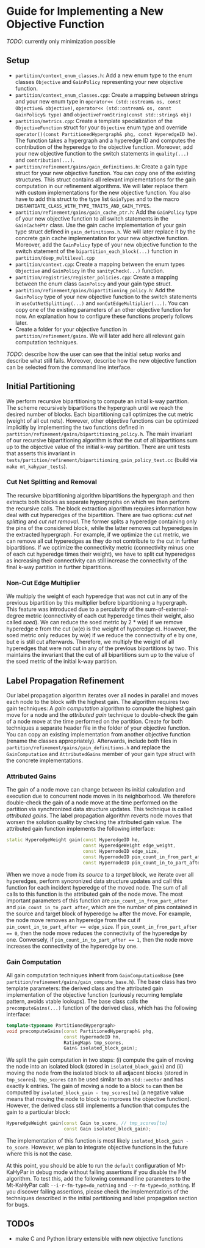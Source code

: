 # Guide for Implementing a New Objective Function

*TODO*: currently only minimization possible

## Setup

- ```partition/context_enum_classes.h```: Add a new enum type to the enum classes ```Objective``` and ```GainPolicy``` representing your new objective function.
- ```partition/context_enum_classes.cpp```: Create a mapping between strings and your new enum type in ```operator<< (std::ostream& os, const Objective& objective)```, ```operator<< (std::ostream& os, const GainPolicy& type)``` and ```objectiveFromString(const std::string& obj)```
- ```partition/metrics.cpp```: Create a template specialization of the ```ObjectiveFunction``` struct for your ```Objective``` enum type and override ```operator()(const PartitionedHypergraph& phg, const HyperedgeID he)```. The function takes a hypergraph and a hyperedge ID and computes the contribution of the hyperedge to the objective function. Moreover, add your new objective function to the switch statements in ```quality(...)``` and ```contribution(...)```.
- ```partition/refinement/gains/gain_definitions.h```: Create a gain type struct for your new objective function. You can copy one of the existing structures. This struct contains all relevant implementations for the gain computation in our refinement algorithms. We will later replace them with custom implementations for the new objective function. You also have to add this struct to the type list ```GainTypes``` and to the macro ```INSTANTIATE_CLASS_WITH_TYPE_TRAITS_AND_GAIN_TYPES```.
- ```partition/refinement/gains/gain_cache_ptr.h```: Add the ```GainPolicy``` type of your new objective function to all switch statements in the ```GainCachePtr``` class. Use the gain cache implementation of your gain type struct defined in ```gain_definitions.h```. We will later replace it by the concrete gain cache implementation for your new objective function. Moreover, add the ```GainPolicy``` type of your new objective function to the switch statement of the ```bipartition_each_block(...)``` function in ```partition/deep_multilevel.cpp```
- ```partition/context.cpp```: Create a mapping between the enum types ```Objective``` and ```GainPolicy``` in the ```sanityCheck(...)``` function.
- ```partition/registries/register_policies.cpp```: Create a mapping between the enum class ```GainPolicy``` and your gain type struct.
- ```partition/refinement/gains/bipartitioning_policy.h```: Add the ```GainPolicy``` type of your new objective function to the switch statements in ```useCutNetSplitting(...)``` and ```nonCutEdgeMultiplier(...)```. You can copy one of the existing parameters of an other objective function for now. An explanation how to configure these functions properly follows later.
- Create a folder for your objective function in ```partition/refinement/gains```. We will later add here all relevant gain computation techniques.

*TODO*: describe how the user can see that the initial setup works and describe what still fails. Moreover, describe how the new objective function can be selected from the command line interface.

## Initial Partitioning

We perform recursive bipartitioning to compute an initial k-way partition. The scheme recursively bipartitions the hypergraph until we reach the desired number of blocks. Each bipartitioning call optimizes the cut metric (weight of all cut nets). However, other objective functions can be optimized implicitly by implementing the two functions defined in ```partition/refinement/gains/bipartitioning_policy.h```. The main invariant of our recursive bipartitioning algorithm is that the cut of all bipartitions sum up to the objective value of the initial k-way partition. There are unit tests that asserts this invariant in ```tests/partition/refinement/bipartitioning_gain_policy_test.cc``` (build via ```make mt_kahypar_tests```).

### Cut Net Splitting and Removal

The recursive bipartitioning algorithm bipartitions the hypergraph and then extracts both blocks as separate hypergraphs on which we then perform the recursive calls. The block extraction algorithm requires information how deal with cut hyperedges of the bipartition. There are two options: *cut net splitting* and *cut net removal*. The former splits a hyperedge containing only the pins of the considered block, while the latter removes cut hyperedges in the extracted hypergraph. For example, if we optimize the cut metric, we can remove all cut hyperedges as they do not contribute to the cut in further bipartitions. If we optimize the connectivity metric (connectivity minus one of each cut hyperedge times their weight), we have to split cut hyperedges as increasing their connectivity can still increase the connectivity of the final k-way partition in further bipartitions.

### Non-Cut Edge Multiplier

We multiply the weight of each hyperedge that was not cut in any of the previous bipartition by this multiplier before bipartitioning a hypergraph. This feature was introduced due to a percularity of the sum-of-external-degree metric (connectivity of each cut hyperedge times their weight, also called *soed*). We can reduce the soed metric by 2 * w(e) if we remove hyperedge e from the cut (w(e) is the weight of hyperedge e). However, the soed metric only reduces by w(e) if we reduce the connectivity of e by one, but e is still cut afterwards. Therefore, we multiply the weight of all hyperedges that were not cut in any of the previous bipartitions by two. This maintains the invariant that the cut of all bipartitions sum up to the value of the soed metric of the initial k-way partition.

## Label Propagation Refinement

Our label propagation algorithm iterates over all nodes in parallel and moves each node to the block with the highest gain. The algorithm requires two gain techniques: A *gain computation* algorithm to compute the highest gain move for a node and the *attributed gain* technique to double-check the gain of a node move at the time performed on the partition. Create for both techniques a separate header file in the folder of your objective function. You can copy an existing implementation from another objective function (rename the classes appropriately). Afterwards, include both files in ```partition/refinement/gains/gain_definitions.h``` and replace the ```GainComputation``` and ```AttributedGains``` member of your gain type struct with the concrete implementations.

### Attributed Gains

The gain of a node move can change between its initial calculation and execution due to concurrent node moves in its neighborhood. We therefore double-check the gain of a node move at the time performed on the partition via synchronized data structure updates. This technique is called *attributed gains*. The label propagation algorithm reverts node moves that worsen the solution quality by checking the attributed gain value. The attributed gain function implements the following interface:
```cpp
static HyperedgeWeight gain(const HyperedgeID he,
                            const HyperedgeWeight edge_weight,
                            const HypernodeID edge_size,
                            const HypernodeID pin_count_in_from_part_after,
                            const HypernodeID pin_count_in_to_part_after);
```
When we move a node from its *source* to a *target* block, we iterate over all hyperedges, perform syncronized data structure updates and call this function for each incident hyperedge of the moved node. The sum of all calls to this function is the attributed gain of the node move. The most important parameters of this function are ```pin_count_in_from_part_after``` and ```pin_count_in_to_part_after```, which are the number of pins contained in the source and target block of hyperedge ```he``` after the move. For example, the node move removes an hyperedge from the cut if ```pin_count_in_to_part_after == edge_size```. If ```pin_count_in_from_part_after == 0```, then the node move reduces the connectivity of the hyperedge by one. Conversely, if ```pin_count_in_to_part_after == 1```, then the node move increases the connectivity of the hyperedge by one.

### Gain Computation

All gain computation techniques inherit from ```GainComputationBase``` (see ```partition/refinement/gains/gain_compute_base.h```). The base class has two template parameters: the derived class and the attributed gain implementation of the objective function (curiously recurring template pattern, avoids vtable lookups). The base class calls the ```precomputeGains(...)``` function of the derived class, which has the following interface:
```cpp
template<typename PartitionedHypergraph>
void precomputeGains(const PartitionedHypergraph& phg,
                     const HypernodeID hn,
                     RatingMap& tmp_scores,
                     Gain& isolated_block_gain);
```
We split the gain computation in two steps: (i) compute the gain of moving the node into an isolated block (stored in ```isolated_block_gain```) and (ii) moving the node from the isolated block to all adjacent blocks (stored in ```tmp_scores```). ```tmp_scores``` can be used similar to an ```std::vector``` and has exactly k entries. The gain of moving a node to a block ```to``` can then be computed by ```isolated_block_gain - tmp_scores[to]``` (a negative value means that moving the node to block ```to``` improves the objective function). However, the derived class still implements a function that computes the gain to a particular block:
```cpp
HyperedgeWeight gain(const Gain to_score, // tmp_scores[to]
                     const Gain isolated_block_gain);
```
The implementation of this function is most likely ```isolated_block_gain - to_score```. However, we plan to integrate objective functions in the future where this is not the case.

At this point, you should be able to run the ```default``` configuration of Mt-KaHyPar in debug mode without failing assertions if you disable the FM algorithm. To test this, add the following command line parameters to the Mt-KaHyPar call: ```--i-r-fm-type=do_nothing``` and ```--r-fm-type=do_nothing```. If you discover failing assertions, please check the implementations of the techniques described in the initial partitioning and label propagation section for bugs.

## TODOs

- make C and Python library extensible with new objective functions